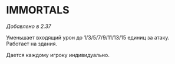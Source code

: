 # IMMORTALS

*Добавлено в 2.37*

Уменьшает входящий урон до 1/3/5/7/9/11/13/15 единиц за атаку. Работает на здания.

Дается каждому игроку индивидуально.
